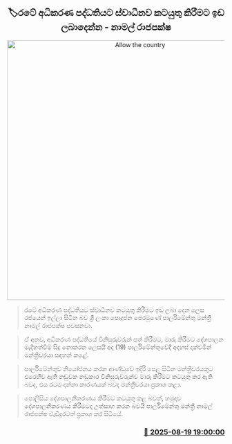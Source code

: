 <p align='center'><b><h2 align='center' title='Allow the country's judicial system to function independently - Namal Rajapaksa'>🏷රටේ අධිකරණ පද්ධතියට ස්වාධීනව කටයුතු කිරීමට ඉඩ ලබාදෙන්න - නාමල් රාජපක්ෂ</h2></b></p>
<p align='center'><img src='https://helakuru.sgp1.cdn.digitaloceanspaces.com/esana/images/lib/namal-rajapaksa-budget-parliment.jpg' width='600' alt='Allow the country's judicial system to function independently - Namal Rajapaksa'></p>

> රටේ අධිකරණ පද්ධතියට ස්වාධීනව කටයුතු කිරීමට ඉඩ ලබා දෙන ලෙස රජයෙන් ඉල්ලා සිටින බව ශ්‍රී ලංකා පොදුජන පෙරමුණේ පාර්ලිමේන්තු මන්ත්‍රී නාමල් රාජපක්ෂ පවසනවා.

> ඒ අනුව, අධිකරණ පද්ධතියේ විනිසුරුවරුන් පත් කිරීමට, මාරු කිරීමට දේශපාලන මැදිහත්වීම් සිදු නොකරන ලෙසයි අද (19) පාර්ලිමේන්තුවේදී අදහස් දක්වමින් මන්ත්‍රීවරයා සඳහන් කළේ.

> පාර්ලිමේන්තුව නියෝජනය කරන ආණ්ඩුවේ ඉදිරි පෙළ සිටින මන්ත්‍රීවරයකුට එරෙහිව ඇති නඩුවක නඩුකාර විනිසුරුවරුන්ව මාරු කිරීමට කටයුතු කර ඇති බවද, එය රටම දන්නා කාරණයක් බවද මන්ත්‍රීවරයා ප්‍රකාශ කළා.

> පොලිසිය දේශපාලනීකරණය කිරීමට කටයුතු කළ බවත්, හමුදාව දේශපාලනීකරණය කිරීමටද උත්සාහ කරන බවයි පාර්ලිමේන්තු මන්ත්‍රී නාමල් රාජපක්ෂ වැඩිදුරටත් ප්‍රකාශ කර සිටියේ.



<h3 align='right'><a href='https://www.helakuru.lk/esana/p/112834/'>📅 2025-08-19 19:00:00</a></h3>
